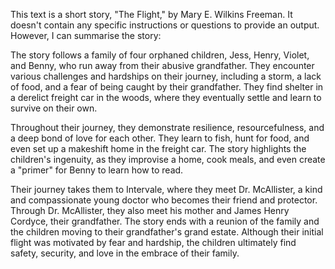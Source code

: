 This text is a short story, "The Flight," by Mary E. Wilkins Freeman. It doesn't contain any specific instructions or questions to provide an output. However, I can summarise the story:

The story follows a family of four orphaned children, Jess, Henry, Violet, and Benny, who run away from their abusive grandfather. They encounter various challenges and hardships on their journey, including a storm, a lack of food, and a fear of being caught by their grandfather. They find shelter in a derelict freight car in the woods, where they eventually settle and learn to survive on their own. 

Throughout their journey, they demonstrate resilience, resourcefulness, and a deep bond of love for each other. They learn to fish, hunt for food, and even set up a makeshift home in the freight car. The story highlights the children's ingenuity, as they improvise a home, cook meals, and even create a "primer" for Benny to learn how to read.

Their journey takes them to Intervale, where they meet Dr. McAllister, a kind and compassionate young doctor who becomes their friend and protector. Through Dr. McAllister, they also meet his mother and James Henry Cordyce, their grandfather.  The story ends with a reunion of the family and the children moving to their grandfather's grand estate. Although their initial flight was motivated by fear and hardship, the children ultimately find safety, security, and love in the embrace of their family. 
